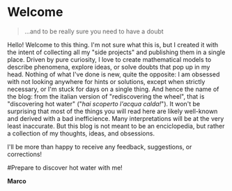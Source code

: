 # Welcome
 
> ...and to be really sure you need to have a doubt

Hello! Welcome to this thing. I'm not sure what this is, but I created it with the intent of collecting all my "side projects" and publishing them in a single place. Driven by pure curiosity, I love to create mathematical models to describe phenomena, explore ideas, or solve doubts that pop up in my head. Nothing of what I've done is new, quite the opposite: I am obsessed with not looking anywhere for hints or solutions, except when strictly necessary, or I'm stuck for days on a single thing. And hence the name of the blog: from the italian version of "rediscovering the wheel", that is "discovering hot water" ("_hai scoperto l'acqua calda!_"). It won't be surprising that most of the things you will read here are likely well-known and derived with a bad inefficience. Many interpretations will be at the very least inaccurate. But this blog is not meant to be an enciclopedia, but rather a collection of my thoughts, ideas, and obsessions.

I'll be more than happy to receive any feedback, suggestions, or corrections! 

#Prepare to discover hot water with me!

**Marco**

